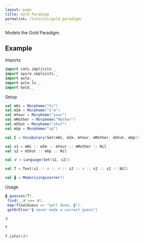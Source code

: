 ```yaml
---
layout: page
title: Gold Paradigm
permalink: /tutorial/gold_paradigm/
---
```


Models the Gold Paradigm.

## Example

Imports

```scala mdoc:silent
import cats.implicits._
import spire.implicits._
import axle._
import axle.lx._
import Gold._
```

Setup

```scala mdoc:silent
val mHi = Morpheme("hi")
val mIm = Morpheme("I'm")
val mYour = Morpheme("your")
val mMother = Morpheme("Mother")
val mShut = Morpheme("shut")
val mUp = Morpheme("up")

val Σ = Vocabulary(Set(mHi, mIm, mYour, mMother, mShut, mUp))

val s1 = mHi :: mIm :: mYour :: mMother :: Nil
val s2 = mShut :: mUp :: Nil

val ℒ = Language(Set(s1, s2))

val T = Text(s1 :: ♯ :: ♯ :: s2 :: ♯ :: s2 :: s2 :: Nil)

val ɸ = MemorizingLearner()
```

Usage

```scala mdoc
ɸ.guesses(T).
 find(_.ℒ === ℒ).
 map(finalGuess => "well done, ɸ").
 getOrElse("ɸ never made a correct guess")

ℒ

T

T.isFor(ℒ)
```
